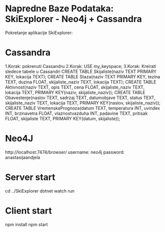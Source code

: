 # Napredne Baze Podataka: SkiExplorer - Neo4j + Cassandra
Pokretanje aplikacije SkiExplorer:

# Cassandra
1.Korak: pokrenuti Cassandru
2.Korak: USE my_keyspace;
3.Korak: Kreirati sledece tabele u Cassandri
  CREATE TABLE Skijaliste(naziv TEXT PRIMARY KEY, lokacija TEXT);
  CREATE TABLE Staza(naziv TEXT PRIMARY KEY, tezina TEXT, duzina FLOAT, skijaliste_naziv TEXT, lokacija TEXT);
  CREATE TABLE Aktivnost(naziv TEXT, opis TEXT, cena FLOAT, skijaliste_naziv TEXT, lokacija TEXT, PRIMARY KEY(naziv, skijaliste_naziv));
  CREATE TABLE Obavestenje(naslov TEXT, sadrzaj TEXT, datumobjave TEXT, status TEXT, skijaliste_naziv TEXT, lokacija TEXT, PRIMARY KEY(naslov, skijaliste_naziv));
  CREATE TABLE VremenskaPrognoza(datum TEXT, temperatura INT, uvindex INT, brzinavetra FLOAT, vlaznostvazduha INT, padavine TEXT, pritisak FLOAT, skijaliste TEXT, PRIMARY KEY(datum, skijaliste));

# Neo4J
http://localhost:7474/browser/
username: neo4j
password: anastasijaandjela

# Server start
cd ../SkiExplorer
dotnet watch run

# Client start
npm install
npm start
